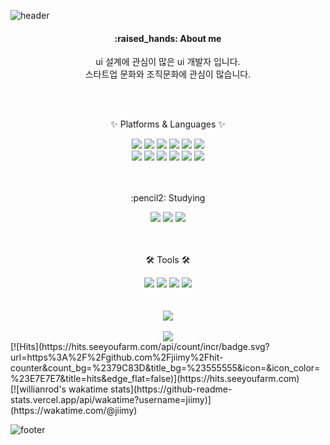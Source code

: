 ![header](https://capsule-render.vercel.app/api?type=waving&color=auto&height=200&section=header&text=Welcome%20to%20my%20Github&fontSize=50&animation=twinkling&text-color=black)

<h4 align="center"><b>:raised_hands: About me</b></h3>

<p align="center" font-size="14px">
	ui 설계에 관심이 많은 ui 개발자 입니다. <br> 
        스타트업 문화와 조직문화에 관심이 많습니다.
</p>
<br><br>
<div align=center>
	<p>✨ Platforms & Languages ✨</p>
</div>
<div align="center">
	<img src="https://img.shields.io/badge/HTML5-E34F26?style=flat&logo=HTML5&logoColor=white" />
	<img src="https://img.shields.io/badge/CSS3-1572B6?style=flat&logo=CSS3&logoColor=white" />
	<img src="https://img.shields.io/badge/gulp-CF4647?style=flat&logo=gulp&logoColor=white" />
	<img src="https://img.shields.io/badge/JavaScript-F7DF1E?style=flat&logo=JavaScript&logoColor=white" />
	<img src="https://img.shields.io/badge/jQuery-0769AD?style=flat&logo=jQuery&logoColor=white" />
	<img src="https://img.shields.io/badge/Sass-CC6699?style=flat&logo=Sass&logoColor=white"/>
	<br>
	<img src="https://img.shields.io/badge/react-61DAFB?style=flat&logo=react&logoColor=white" />
	<img src="https://img.shields.io/badge/redux-764ABC?style=flat&logo=redux&logoColor=white" />
	<img src="https://img.shields.io/badge/recoil-3578E5?style=flat&logo=recoil&logoColor=white" />	
	<img src="https://img.shields.io/badge/reactquery-FF4154?style=flat&logo=reactquery&logoColor=white" />
	<img src="https://img.shields.io/badge/styledcomponents-DB7093?style=flat&logo=styledcomponents&logoColor=white" />
  	<img src="https://img.shields.io/badge/tailwindcss-06B6D4?style=flat&logo=tailwindcss&logoColor=white"/>
</div>
<br><br>

<div align="center">
  <p>:pencil2: Studying</p>
	<img src="https://img.shields.io/badge/nextdotjs-000000?style=flat&logo=nextdotjs&logoColor=white" />
<img src="https://img.shields.io/badge/typescript-3178C6?style=flat&logo=typescript&logoColor=white" />
<img src="https://img.shields.io/badge/storybook-FF4785?style=flat&logo=storybook&logoColor=white" />
</div>
<br><br>



<div align=center>
	<p>🛠 Tools 🛠</p>
</div>
<div align=center>
	<img src="https://img.shields.io/badge/Visual%20Studio%20Code-007ACC?style=flat&logo=VisualStudioCode&logoColor=white" />
        <img src="https://img.shields.io/badge/GitHub-181717?style=flat&logo=GitHub&logoColor=white" />
	<img src="https://img.shields.io/badge/figma-F24E1E?style=flat&logo=figma&logoColor=white" />
        <img src="https://img.shields.io/badge/notion-000000?style=flat&logo=notion&logoColor=white" />
</div>
<br><br>

<div align="center">
  <img src="https://github-readme-stats.vercel.app/api/top-langs/?username=jiimy&layout=compact"><br><br>
  <img src="https://github-readme-stats.vercel.app/api?username=jiimy&show_icons=true">
</div>
[![Hits](https://hits.seeyoufarm.com/api/count/incr/badge.svg?url=https%3A%2F%2Fgithub.com%2Fjiimy%2Fhit-counter&count_bg=%2379C83D&title_bg=%23555555&icon=&icon_color=%23E7E7E7&title=hits&edge_flat=false)](https://hits.seeyoufarm.com)
<br>
[![willianrod's wakatime stats](https://github-readme-stats.vercel.app/api/wakatime?username=jiimy)](https://wakatime.com/@jiimy)

![footer](https://capsule-render.vercel.app/api?type=waving&color=auto&height=100&section=footer)
